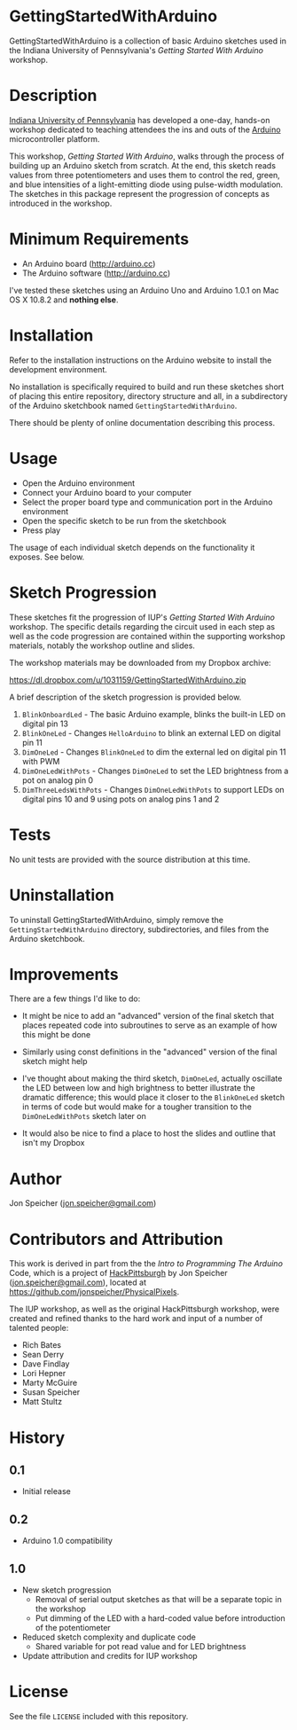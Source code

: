 GettingStartedWithArduino
=========================

GettingStartedWithArduino is a collection of basic Arduino sketches used in the Indiana University
of Pennsylvania's *Getting Started With Arduino* workshop.

Description
===========

[Indiana University of Pennsylvania](http://www.iup.edu) has developed a one-day, hands-on workshop
dedicated to teaching attendees the ins and outs of the [Arduino](http://www.arduino.cc)
microcontroller platform.

This workshop, *Getting Started With Arduino*, walks through the process of building up an Arduino
sketch from scratch. At the end, this sketch reads values from three potentiometers and uses them to
control the red, green, and blue intensities of a light-emitting diode using pulse-width modulation.
The sketches in this package represent the progression of concepts as introduced in the workshop.

Minimum Requirements
====================

* An Arduino board (http://arduino.cc)
* The Arduino software (http://arduino.cc)

I've tested these sketches using an Arduino Uno and Arduino 1.0.1 on Mac OS X 10.8.2 and **nothing
else**.

Installation
============

Refer to the installation instructions on the Arduino website to install the development
environment.

No installation is specifically required to build and run these sketches short of placing this
entire repository, directory structure and all, in a subdirectory of the Arduino sketchbook named
`GettingStartedWithArduino`.

There should be plenty of online documentation describing this process.

Usage
=====

* Open the Arduino environment
* Connect your Arduino board to your computer
* Select the proper board type and communication port in the Arduino environment
* Open the specific sketch to be run from the sketchbook
* Press play

The usage of each individual sketch depends on the functionality it exposes. See below.

Sketch Progression
==================

These sketches fit the progression of IUP's *Getting Started With Arduino* workshop. The specific
details regarding the circuit used in each step as well as the code progression are contained within
the supporting workshop materials, notably the workshop outline and slides.

The workshop materials may be downloaded from my Dropbox archive:

https://dl.dropbox.com/u/1031159/GettingStartedWithArduino.zip

A brief description of the sketch progression is provided below.

1. `BlinkOnboardLed` - The basic Arduino example, blinks the built-in LED on digital pin 13
2. `BlinkOneLed` - Changes `HelloArduino` to blink an external LED on digital pin 11
3. `DimOneLed` - Changes `BlinkOneLed` to dim the external led on digital pin 11 with PWM
4. `DimOneLedWithPots` - Changes `DimOneLed` to set the LED brightness from a pot on analog pin 0
5. `DimThreeLedsWithPots` - Changes `DimOneLedWithPots` to support LEDs on digital pins 10 and 9
   using pots on analog pins 1 and 2

Tests
=====

No unit tests are provided with the source distribution at this time.

Uninstallation
==============

To uninstall GettingStartedWithArduino, simply remove the `GettingStartedWithArduino` directory,
subdirectories, and files from the Arduino sketchbook.

Improvements
============

There are a few things I'd like to do:

* It might be nice to add an "advanced" version of the final sketch that places repeated code into
  subroutines to serve as an example of how this might be done

* Similarly using const definitions in the "advanced" version of the final sketch might help

* I've thought about making the third sketch, `DimOneLed`, actually oscillate the LED between low
  and high brightness to better illustrate the dramatic difference; this would place it closer to
  the `BlinkOneLed` sketch in terms of code but would make for a tougher transition to the
  `DimOneLedWithPots` sketch later on

* It would also be nice to find a place to host the slides and outline that isn't my Dropbox

Author
======

Jon Speicher ([jon.speicher@gmail.com](mailto:jon.speicher@gmail.com))

Contributors and Attribution
============================

This work is derived in part from the the *Intro to Programming The Arduino* Code, which is a
project of [HackPittsburgh](http://www.hackpittsburgh.org) by Jon Speicher
([jon.speicher@gmail.com](mailto:jon.speicher@gmail.com)), located at
https://github.com/jonspeicher/PhysicalPixels.

The IUP workshop, as well as the original HackPittsburgh workshop, were created and refined thanks
to the hard work and input of a number of talented people:

* Rich Bates
* Sean Derry
* Dave Findlay
* Lori Hepner
* Marty McGuire
* Susan Speicher
* Matt Stultz

History
=======

0.1
---

* Initial release

0.2
---

* Arduino 1.0 compatibility

1.0
---

* New sketch progression
  * Removal of serial output sketches as that will be a separate topic in the workshop
  * Put dimming of the LED with a hard-coded value before introduction of the potentiometer
* Reduced sketch complexity and duplicate code
  * Shared variable for pot read value and for LED brightness
* Update attribution and credits for IUP workshop

License
=======

See the file `LICENSE` included with this repository.